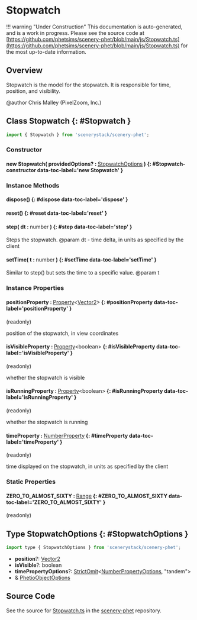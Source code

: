 # Stopwatch

!!! warning "Under Construction"
    This documentation is auto-generated, and is a work in progress. Please see the source code at
    [https://github.com/phetsims/scenery-phet/blob/main/js/Stopwatch.ts](https://github.com/phetsims/scenery-phet/blob/main/js/Stopwatch.ts) for the most up-to-date information.

## Overview

Stopwatch is the model for the stopwatch. It is responsible for time, position, and visibility.

@author Chris Malley (PixelZoom, Inc.)

## Class Stopwatch {: #Stopwatch }


```js
import { Stopwatch } from 'scenerystack/scenery-phet';
```
### Constructor

#### new Stopwatch( providedOptions? : <span style="font-weight: 400;">[StopwatchOptions](../scenery-phet/Stopwatch.md#StopwatchOptions)</span> ) {: #Stopwatch-constructor data-toc-label='new Stopwatch' }

### Instance Methods

#### dispose() {: #dispose data-toc-label='dispose' }

#### reset() {: #reset data-toc-label='reset' }

#### step( dt : <span style="font-weight: 400;"><span style="color: hsla(calc(var(--md-hue) + 180deg),80%,40%,1);">number</span></span> ) {: #step data-toc-label='step' }

Steps the stopwatch.
@param dt - time delta, in units as specified by the client

#### setTime( t : <span style="font-weight: 400;"><span style="color: hsla(calc(var(--md-hue) + 180deg),80%,40%,1);">number</span></span> ) {: #setTime data-toc-label='setTime' }

Similar to step() but sets the time to a specific value.
@param t

### Instance Properties

#### positionProperty : <span style="font-weight: 400;">[Property](../axon/Property.md)&lt;[Vector2](../dot/Vector2.md)&gt;</span> {: #positionProperty data-toc-label='positionProperty' }

(readonly)

position of the stopwatch, in view coordinates

#### isVisibleProperty : <span style="font-weight: 400;">[Property](../axon/Property.md)&lt;<span style="color: hsla(calc(var(--md-hue) + 180deg),80%,40%,1);">boolean</span>&gt;</span> {: #isVisibleProperty data-toc-label='isVisibleProperty' }

(readonly)

whether the stopwatch is visible

#### isRunningProperty : <span style="font-weight: 400;">[Property](../axon/Property.md)&lt;<span style="color: hsla(calc(var(--md-hue) + 180deg),80%,40%,1);">boolean</span>&gt;</span> {: #isRunningProperty data-toc-label='isRunningProperty' }

(readonly)

whether the stopwatch is running

#### timeProperty : <span style="font-weight: 400;">[NumberProperty](../axon/NumberProperty.md)</span> {: #timeProperty data-toc-label='timeProperty' }

(readonly)

time displayed on the stopwatch, in units as specified by the client

### Static Properties

#### ZERO_TO_ALMOST_SIXTY : <span style="font-weight: 400;">[Range](../dot/Range.md)</span> {: #ZERO_TO_ALMOST_SIXTY data-toc-label='ZERO_TO_ALMOST_SIXTY' }

(readonly)



## Type StopwatchOptions {: #StopwatchOptions }


```js
import type { StopwatchOptions } from 'scenerystack/scenery-phet';
```


- **position**?: [Vector2](../dot/Vector2.md)
- **isVisible**?: <span style="color: hsla(calc(var(--md-hue) + 180deg),80%,40%,1);">boolean</span>
- **timePropertyOptions**?: [StrictOmit](../phet-core/StrictOmit.md)&lt;[NumberPropertyOptions](../axon/NumberProperty.md#NumberPropertyOptions), "tandem"&gt;
- &amp; [PhetioObjectOptions](../tandem/PhetioObject.md#PhetioObjectOptions)




## Source Code

See the source for [Stopwatch.ts](https://github.com/phetsims/scenery-phet/blob/main/js/Stopwatch.ts) in the [scenery-phet](https://github.com/phetsims/scenery-phet) repository.
